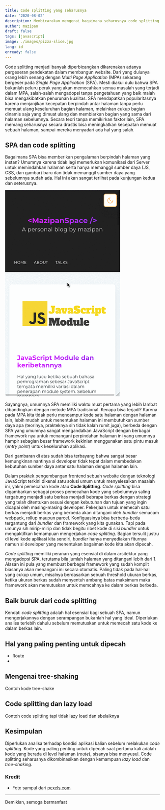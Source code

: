 ```yaml
---
title: Code splitting yang seharusnya
date: '2020-08-02'
description: Membicarakan mengenai bagaimana seharusnya code splitting itu dilakukan dalam ranah dunia frontend
author: mazipan
draft: false
tags: [javascript]
image: ./images/pizza-slice.jpg
lang: id
enready: false
---
```


Code splitting menjadi banyak diperbicangkan dikarenakan adanya pergeseran pendekatan dalam membangun website. Dari yang dulunya orang lebih senang dengan *Multi Page Application* (MPA) sekarang bergeser pada *Single Page Application* (SPA). Mesti diakui dulu bahwa SPA bukanlah peluru perak yang akan memecahkan semua masalah yang terjadi dalam MPA, salah-salah mengadopsi tanpa pengetahuan yang baik malah bisa mengakibatkan penurunan kualitas. SPA mendapatkan popularitasnya karena menjanjikan kecepatan berpindah antar halaman tanpa perlu memuat ulang keseluruhan bagian halaman, melainkan cukup bagian dinamis saja yang dimuat ulang dan membiarkan bagian yang sama dari halaman sebelumnya. Secara teori tanpa memikirkan faktor lain, SPA memang seharusnya secara drastis bisa meningkatkan kecepatan memuat sebuah halaman, sampai mereka menyadari ada hal yang salah.

## SPA dan code splitting

Bagaimana SPA bisa memberikan pengalaman berpindah halaman yang instan? Umumnya karena tidak lagi memerlukan komunikasi dari Server untuk memindahkan halaman serta hanya memanggil sumber daya (JS, CSS, dan gambar) baru dan tidak memanggil sumber daya yang sebelumnya sudah ada. Hal ini akan sangat terlihat pada kunjungan kedua dan seterusnya.

![Perpindahan Halaman di SPA](images/spa-move-route.gif)

Sayangnya, umumnya SPA memiliki waktu muat pertama yang lebih lambat dibandingkan dengan metode MPA tradisional. Kenapa bisa terjadi? Karena pada MPA kita tidak perlu mencampur kode satu halaman dengan halaman lain, lebih mudah untuk menentukan halaman ini membutuhkan sumber daya apa (teorinya, prakteknya sih tidak kalah rumit juga), berbeda dengan SPA yang umumnya sangat mengandalkan JavaScript dengan berbagai framework nya untuk menangani perpindahan halaman ini yang umumnya hampir sebagian besar framework kekinian menggunakan satu pintu masuk (*entry point*) untuk keseluruhan aplikasi.

Dari gambaran di atas sudah bisa terbayang bahwa sangat besar kemungkinan nantinya si developer tidak tepat dalam membedakan kebutuhan sumber daya antar satu halaman dengan halaman lain.

Dalam praktek pengembangan frontend sebuah website dengan teknologi JavaScript terkini dikenal satu solusi umum untuk menyelesaikan masalah ini, yakni pemecahan kode atau **Code Splitting**. *Code splitting* bisa digambarkan sebagai proses pemecahan kode yang sebelumnya saling tergabung menjadi satu berkas menjadi bebrapa berkas dengan strategi yang telah ditentukan sesuai dengan kebutuhan dan tujuan yang ingin dicapai oleh masing-masing developer. Pekerjaan untuk memecah satu berkas menjadi berkas yang berbeda akan ditangani oleh *bundler* semacam webpack, rollup maupun parcel. Konfiguasinya bisa berbeda-beda tergantung dari *bundler* dan framework yang kita gunakan. Tapi pada umunya sih mirip-mirip dan tidak begitu ribet kode di sisi *bundler* untuk mengaktifkan kemampuan mengerjakan *code splitting*. Bagian tersulit justru di level kode aplikasi kita sendiri, *bundler* hanya menyediakan fiturnya namun si developer yang menentukan bagaiman kode kita akan dipecah.

*Code splitting* memiliki peranan yang esensial di dalam arsitektur yang mengadopsi SPA, terutama bila jumlah halaman yang ditangani lebih dari 1. Alasan ini pula yang membuat berbagai framework yang sudah komplit biasanya akan menangani ini secara otomatis. Paling tidak pada hal-hal yang cukup umum, misalnya berdasarkan sebuah threshold ukuran berkas, ketika ukuran berkas sudah menyentuh ambang batas maksimum maka framework akan memutuskan untuk memcahnya ke dalam berkas berbeda.

## Baik buruk dari code splitting

Kendati *code splitting* adalah hal esensial bagi sebuah SPA, namun mengerjakannya dengan serampangan bukanlah hal yang ideal. Diperlukan analisa terlebih dahulu sebelum memutuskan untuk memecah satu kode ke dalam berkas lain.

## Hal yang paling penting untuk dipecah

- Route
-

## Mengenai tree-shaking

Contoh kode tree-shake

## Code splitting dan lazy load

Contoh code splitting tapi tidak lazy load dan sbelaiknya

## Kesimpulan

Diperlukan analisa terhadap kondisi aplikasi kalian sebelum melakukan *code splitting*.
Kode yang paling penting untuk dipecah saat pertama kali adalah kode yang berada di level halaman (*route*), sisanya bisa menyusul.
Code splitting seharusnya dikombinasikan dengan kemampuan *lazy load* dan *tree-shaking*.

### Kredit

- Foto sampul dari [pexels.com](https://www.pexels.com/photo/close-up-photo-of-person-holding-pizza-1653877/)

---

Demikian, semoga bermanfaat